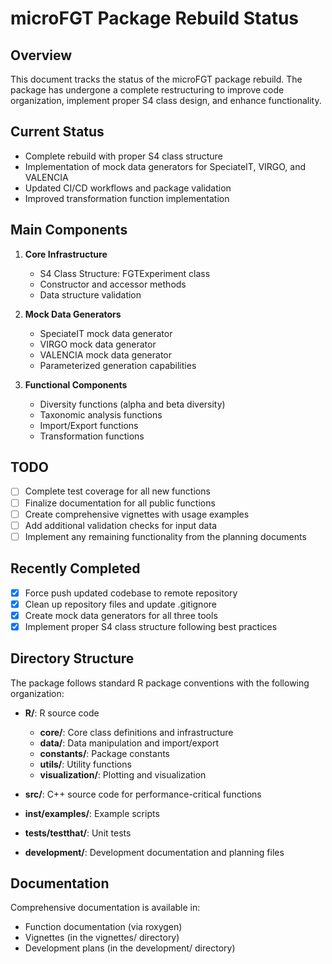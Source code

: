 # microFGT Package Rebuild Status

## Overview

This document tracks the status of the microFGT package rebuild. The package has undergone a complete restructuring to improve code organization, implement proper S4 class design, and enhance functionality.

## Current Status

- Complete rebuild with proper S4 class structure
- Implementation of mock data generators for SpeciateIT, VIRGO, and VALENCIA
- Updated CI/CD workflows and package validation
- Improved transformation function implementation

## Main Components

1. **Core Infrastructure**
   - S4 Class Structure: FGTExperiment class
   - Constructor and accessor methods
   - Data structure validation

2. **Mock Data Generators**
   - SpeciateIT mock data generator
   - VIRGO mock data generator
   - VALENCIA mock data generator
   - Parameterized generation capabilities

3. **Functional Components**
   - Diversity functions (alpha and beta diversity)
   - Taxonomic analysis functions
   - Import/Export functions
   - Transformation functions

## TODO

- [ ] Complete test coverage for all new functions
- [ ] Finalize documentation for all public functions
- [ ] Create comprehensive vignettes with usage examples
- [ ] Add additional validation checks for input data
- [ ] Implement any remaining functionality from the planning documents

## Recently Completed

- [x] Force push updated codebase to remote repository
- [x] Clean up repository files and update .gitignore
- [x] Create mock data generators for all three tools
- [x] Implement proper S4 class structure following best practices

## Directory Structure

The package follows standard R package conventions with the following organization:

- **R/**: R source code
  - **core/**: Core class definitions and infrastructure
  - **data/**: Data manipulation and import/export
  - **constants/**: Package constants
  - **utils/**: Utility functions
  - **visualization/**: Plotting and visualization

- **src/**: C++ source code for performance-critical functions

- **inst/examples/**: Example scripts

- **tests/testthat/**: Unit tests

- **development/**: Development documentation and planning files

## Documentation

Comprehensive documentation is available in:
- Function documentation (via roxygen)
- Vignettes (in the vignettes/ directory)
- Development plans (in the development/ directory)